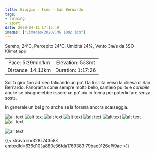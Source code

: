 ```yaml
---
title: Bioggio - Iseo - San Bernardo
tags:
- running
- sport
date: 2020-04-11 17:13:19
images: ["/images/2020/IMG_1892.jpg"]
---
```


Sereno, 24°C, Percepito 24°C, Umidità 24%, Vento 3m/s da SSO - Klimat.app

| | |
| :-: | :-: |
| Pace: 5:29min/km | Elevation: 533mt |
| Distance: 14.13km | Duration: 1:17:26 |

Solito giro fino ad Iseo faticando un po'. Da lì salita verso la chiesa di San Bernardo.
Panorama come sempre molto bello, santiero pulito e _corribile_ anche se bisognerebbe essere un po' più in forma per poterlo fare senza soste.

In generale un bel giro anche se la forama ancora scarseggia.


![alt text](/images/2020/IMG_1886.jpg "Image")
![alt text](/images/2020/IMG_1887.jpg "Image")
![alt text](/images/2020/IMG_1888.jpg "Image")
![alt text](/images/2020/IMG_1889.jpg "Image")
![alt text](/images/2020/IMG_1890.jpg "Image")
![alt text](/images/2020/IMG_1892.jpg "Image")
![alt text](/images/2020/IMG_1893.jpg "Image")
![alt text](/images/2020/IMG_1894.jpg "Image")


![alt text](/images/2020/20200411-activity-map.png "map")


{{< strava id=3285743588 embedId=636d103a880e36fda1769383f79bad0126ef59ac >}}
